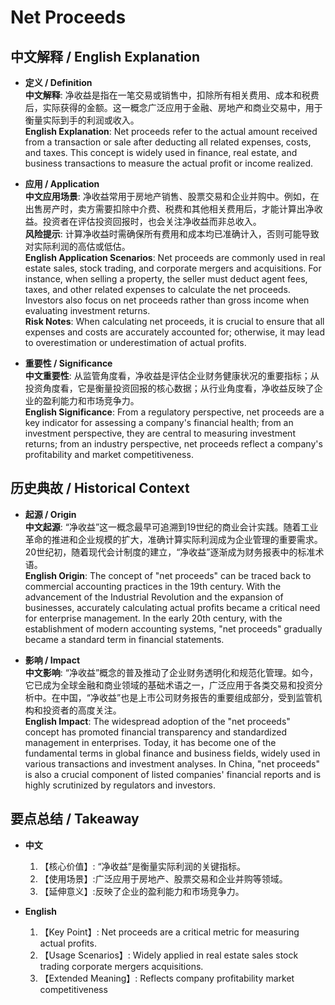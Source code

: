 # Net Proceeds

## 中文解释 / English Explanation

* **定义 / Definition**  
  **中文解释**: 净收益是指在一笔交易或销售中，扣除所有相关费用、成本和税费后，实际获得的金额。这一概念广泛应用于金融、房地产和商业交易中，用于衡量实际到手的利润或收入。  
  **English Explanation**: Net proceeds refer to the actual amount received from a transaction or sale after deducting all related expenses, costs, and taxes. This concept is widely used in finance, real estate, and business transactions to measure the actual profit or income realized.

* **应用 / Application**  
  **中文应用场景**: 净收益常用于房地产销售、股票交易和企业并购中。例如，在出售房产时，卖方需要扣除中介费、税费和其他相关费用后，才能计算出净收益。投资者在评估投资回报时，也会关注净收益而非总收入。  
  **风险提示**: 计算净收益时需确保所有费用和成本均已准确计入，否则可能导致对实际利润的高估或低估。  
  **English Application Scenarios**: Net proceeds are commonly used in real estate sales, stock trading, and corporate mergers and acquisitions. For instance, when selling a property, the seller must deduct agent fees, taxes, and other related expenses to calculate the net proceeds. Investors also focus on net proceeds rather than gross income when evaluating investment returns.  
  **Risk Notes**: When calculating net proceeds, it is crucial to ensure that all expenses and costs are accurately accounted for; otherwise, it may lead to overestimation or underestimation of actual profits.

* **重要性 / Significance**  
  **中文重要性**: 从监管角度看，净收益是评估企业财务健康状况的重要指标；从投资角度看，它是衡量投资回报的核心数据；从行业角度看，净收益反映了企业的盈利能力和市场竞争力。  
  **English Significance**: From a regulatory perspective, net proceeds are a key indicator for assessing a company's financial health; from an investment perspective, they are central to measuring investment returns; from an industry perspective, net proceeds reflect a company's profitability and market competitiveness.

## 历史典故 / Historical Context

* **起源 / Origin**  
  **中文起源**: “净收益”这一概念最早可追溯到19世纪的商业会计实践。随着工业革命的推进和企业规模的扩大，准确计算实际利润成为企业管理的重要需求。20世纪初，随着现代会计制度的建立，“净收益”逐渐成为财务报表中的标准术语。  
  **English Origin**: The concept of "net proceeds" can be traced back to commercial accounting practices in the 19th century. With the advancement of the Industrial Revolution and the expansion of businesses, accurately calculating actual profits became a critical need for enterprise management. In the early 20th century, with the establishment of modern accounting systems, "net proceeds" gradually became a standard term in financial statements.

* **影响 / Impact**  
  **中文影响**: “净收益”概念的普及推动了企业财务透明化和规范化管理。如今，它已成为全球金融和商业领域的基础术语之一，广泛应用于各类交易和投资分析中。在中国，“净收益”也是上市公司财务报告的重要组成部分，受到监管机构和投资者的高度关注。  
  **English Impact**: The widespread adoption of the "net proceeds" concept has promoted financial transparency and standardized management in enterprises. Today, it has become one of the fundamental terms in global finance and business fields, widely used in various transactions and investment analyses. In China, "net proceeds" is also a crucial component of listed companies' financial reports and is highly scrutinized by regulators and investors.

## 要点总结 / Takeaway

* **中文**  
  1. 【核心价值】: “净收益”是衡量实际利润的关键指标。
  2. 【使用场景】:广泛应用于房地产、股票交易和企业并购等领域。
  3. 【延伸意义】:反映了企业的盈利能力和市场竞争力。

* **English**  
  1. 【Key Point】: Net proceeds are a critical metric for measuring actual profits.
  2. 【Usage Scenarios】: Widely applied in real estate sales stock trading corporate mergers acquisitions.
  3. 【Extended Meaning】: Reflects company profitability market competitiveness